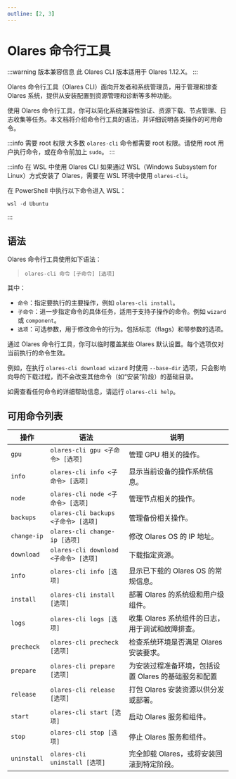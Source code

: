 ```yaml
---
outline: [2, 3]
---
```

# Olares 命令行工具

:::warning 版本兼容信息
此 Olares CLI 版本适用于 Olares 1.12.X。
:::

Olares 命令行工具（Olares CLI）面向开发者和系统管理员，用于管理和排查 Olares 系统，提供从安装配置到资源管理和诊断等多种功能。

使用 Olares 命令行工具，你可以简化系统兼容性验证、资源下载、节点管理、日志收集等任务。本文档将介绍命令行工具的语法，并详细说明各类操作的可用命令。

:::info 需要 root 权限
大多数 `olares-cli` 命令都需要 root 权限。请使用 root 用户执行命令，或在命令前加上 `sudo`。
:::

:::info 在 WSL 中使用 Olares CLI
如果通过 WSL（Windows Subsystem for Linux）方式安装了 Olares，需要在 WSL 环境中使用 `olares-cli`。

在 PowerShell 中执行以下命令进入 WSL：

```powershell
wsl -d Ubuntu
```
:::

## 语法
Olares 命令行工具使用如下语法：

> `olares-cli 命令 [子命令] [选项]`

其中：
- `命令`：指定要执行的主要操作，例如 `olares-cli install`。
- `子命令`：进一步指定命令的具体任务，适用于支持子操作的命令。例如 `wizard` 或 `component`。
- `选项`：可选参数，用于修改命令的行为。包括标志（flags）和带参数的选项。

通过 Olares 命令行工具，你可以临时覆盖某些 Olares 默认设置。每个选项仅对当前执行的命令生效。

例如，在执行 `olares-cli download wizard` 时使用 `--base-dir` 选项，只会影响向导的下载过程，而不会改变其他命令（如“安装”阶段）的基础目录。

如需查看任何命令的详细帮助信息，请运行 `olares-cli help`。

## 可用命令列表

| 操作                 | 语法                                      | 说明                             |
|--------------------|-----------------------------------------|--------------------------------|
| `gpu`              | `olares-cli gpu <子命令> [选项]`             | 管理 GPU 相关的操作。                  |
| `info`             | `olares-cli info <子命令> [选项]`     | 显示当前设备的操作系统信息。                 |
| `node`             | `olares-cli node <子命令> [选项]`            | 管理节点相关的操作。                     |
| `backups`   | `olares-cli backups <子命令> [选项]`  | 管理备份相关操作。                      |
| `change-ip` | `olares-cli change-ip [选项]`      | 修改 Olares OS 的 IP 地址。          |
| `download`  | `olares-cli download <子命令> [选项]` | 下载指定资源。                        |
| `info`      | `olares-cli info [选项]`           | 显示已下载的 Olares OS 的常规信息。        |
| `install`   | `olares-cli install [选项]`        | 部署 Olares 的系统级和用户级组件。          |
| `logs`      | `olares-cli logs [选项]`           | 收集 Olares 系统组件的日志，用于调试和故障排查。   |
| `precheck`  | `olares-cli precheck [选项]`       | 检查系统环境是否满足 Olares 安装要求。        |
| `prepare`   | `olares-cli prepare [选项]`        | 为安装过程准备环境，包括设置 Olares 的基础服务和配置 |
| `release`   | `olares-cli release [选项]`        | 打包 Olares 安装资源以供分发或部署。         |
| `start`     | `olares-cli start [选项]`          | 启动 Olares 服务和组件。               |
| `stop`      | `olares-cli stop [选项]`           | 停止 Olares 服务和组件。               |
| `uninstall` | `olares-cli uninstall [选项]`      | 完全卸载 Olares，或将安装回滚到特定阶段。       |

